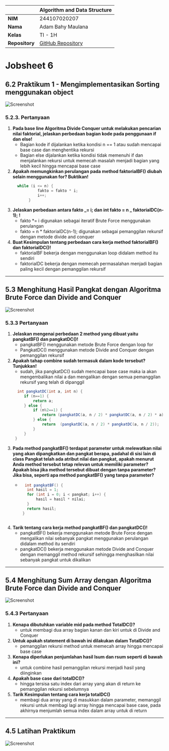 |                | Algorithm and Data Structure                                                  |
| -------------- | ----------------------------------------------------------------------------- |
| **NIM**        | 244107020207                                                                  |
| **Nama**       | Adam Bahy Maulana                                                             |
| **Kelas**      | TI - 1H                                                                       |
| **Repository** | [GitHub Repository](https://github.com/adambahyn/01_AdamBahyMaulana_PRAKALSD) |

# Jobsheet 6

## 6.2 Praktikum 1 - Mengimplementasikan Sorting menggunakan object 

![Screenshot](1.png)

### **5.2.3. Pertanyaan**

1. **Pada base line Algoritma Divide Conquer untuk melakukan pencarian nilai faktorial, jelaskan perbedaan bagian kode pada penggunaan if dan else!**
   - Bagian kode if dijalankan ketika kondisi n == 1 atau sudah mencapai base case dan menghentika rekursi
   - Bagian else dijalankan ketika kondisi tidak memenuhi if dan menjalankan rekursi untuk memecah masalah menjadi bagian yang lebih kecil hingga mencapai base case
2. **Apakah memungkinkan perulangan pada method faktorialBF() diubah selain menggunakan for? Buktikan!**
   ```java
     while (i <= n) {
              fakto = fakto * i;
              i++;
          }
   ```
3. **Jelaskan perbedaan antara fakto _= i; dan int fakto = n _ faktorialDC(n-1); !**
   - fakto \*= i digunakan sebagai iteratif Brute Force menggunakan perulangan
   - fakto = n \* faktorialDC(n-1); digunakan sebagai pemanggilan rekursif dengan metode divide and conquer
4. **Buat Kesimpulan tentang perbedaan cara kerja method faktorialBF() dan faktorialDC()!**
   - faktorialBF bekerja dengan menggunakan loop didalam method itu sendiri
   - faktorialDC bekerja dengan memecah permasalahan menjadi bagian paling kecil dengan pemanggilan rekursif

---

## 5.3 Menghitung Hasil Pangkat dengan Algoritma Brute Force dan Divide and Conquer

![Screenshot](2.png)

### **5.3.3 Pertanyaan**

1. **Jelaskan mengenai perbedaan 2 method yang dibuat yaitu pangkatBF() dan pangkatDC()!**
   - pangkatBF() menggunakan metode Brute Force dengan loop for
   - PangkatDC() menggunakan metode Divide and Conquer dengan pemanggilan rekursif
2. **Apakah tahap combine sudah termasuk dalam kode tersebut?Tunjukkan!**
   - sudah, jika pangkatDC() sudah mencapai base case maka ia akan mengembalikan nilai a dan mengalikan dengan semua pemanggilan rekursif yang telah di dipanggil
   ```java
     int pangkatDC(int a, int n) {
        if (n==1) {
            return a;
        } else {
            if (n%2==1) {
                return (pangkatDC(a, n / 2) * pangkatDC(a, n / 2) * a);
            } else {
                return  (pangkatDC(a, n / 2) * pangkatDC(a, n / 2));
            }
        }
    }
   ```
3. **Pada method pangkatBF() terdapat parameter untuk melewatkan nilai yang akan dipangkatkan dan pangkat berapa, padahal di sisi lain di class Pangkat telah ada atribut nilai dan pangkat, apakah menurut Anda method tersebut tetap relevan untuk memiliki parameter? Apakah bisa jika method tersebut dibuat dengan tanpa parameter? Jika bisa, seperti apa method pangkatBF() yang tanpa parameter?**
   - ```java
       int pangkatBF() {
        int hasil = 1;
        for (int i = 0; i < pangkat; i++) {
            hasil = hasil * nilai;
        }
        return hasil;
      }
    ```
4. **Tarik tentang cara kerja method pangkatBF() dan pangkatDC()!**
   - pangkatBF() bekerja menggunakan metode Brute Force dengan mengalikan nilai sebanyak pangkat menggunakan perulangan didalam method itu sendiri
   - pangkatDC() bekerja menggunakan metode Divide and Conquer dengan memanggil method rekursif sehingga menghasilkan nilai sebanyak pangkat untuk dikalikan

---

## 5.4 Menghitung Sum Array dengan Algoritma Brute Force dan Divide and Conquer

![Screenshot](3.png)

### **5.4.3 Pertanyaan**

1. **Kenapa dibutuhkan variable mid pada method TotalDC()?**
   - untuk membagi dua array bagian kanan dan kiri untuk di Divide and Conquer
2. **Untuk apakah statement di bawah ini dilakukan dalam TotalDC()?**
   - pemanggilan rekursi method untuk memecah array hingga mencapai base case
3. **Kenapa diperlukan penjumlahan hasil lsum dan rsum seperti di bawah ini?**
   - untuk combine hasil pemanggilan rekursi menjadi hasil yang diinginkan
4. **Apakah base case dari totalDC()?**
   - hingga tersisa satu index dari array yang akan di return ke pemanggilan rekursi sebelumnya
5. **Tarik Kesimpulan tentang cara kerja totalDC()**
   - membagi dua array yang di masukkan dalam parameter, memanggil rekursi untuk membagi lagi array hingga mencapai base case, pada akhirnya menjumlah semua index dalam array untuk di return 

---

## 4.5 Latihan Praktikum


![Screenshot](4.png)

